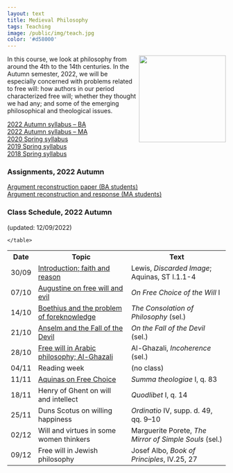 ```yaml
---
layout: text
title: Medieval Philosophy
tags: Teaching
image: /public/img/teach.jpg
color: '#d58000'
---
```


<img class="img-single" align="right" src="/public/img/medieval.jpg" width="200">

In this course, we look at philosophy from around the 4th to the 14th centuries. In the Autumn semester, 2022, we will be especially concerned with problems related to free will: how authors in our period characterized free will; whether they thought we had any; and some of the emerging philosophical and theological issues.


<a href="http://zitavtoth.com/2_teaching/Medieval/Medieval2022F_BA.pdf">2022 Autumn syllabus – BA </a><br>
<a href="http://zitavtoth.com/2_teaching/Medieval/Medieval2022F_MA.pdf">2022 Autumn syllabus – MA </a><br>
<a href="http://zitavtoth.com/2_teaching/Medieval/Medieval2020.pdf">2020 Spring syllabus</a><br>
<a href="http://zitavtoth.com/2_teaching/Medieval/Medieval2019.pdf">2019 Spring syllabus</a><br>
<a href="http://zitavtoth.com/2_teaching/Medieval/Medieval2018.pdf">2018 Spring syllabus</a><br>



### Assignments, 2022 Autumn

<a href="http://zitavtoth.com/2_teaching/Medieval/argrec.pdf">Argument reconstruction paper (BA students)</a> <br>
<a href="http://zitavtoth.com/2_teaching/Medieval/argrec2.pdf">Argument reconstruction and response (MA students) </a><br>


### Class Schedule, 2022 Autumn
(updated: 12/09/2022)


<table>
  <tr>
    <th>Date</th>
    <th>Topic</th>
		<th> Text</th>
  </tr>
  <tr>
    <td>30/09</td>
		<td><a href="http://zitavtoth.com/2_teaching/Medieval/0930_Intro_HO.pdf">Introduction; faith and reason </a><br>
</td>
		<td>Lewis, <i>Discarded Image</i>; Aquinas, ST I.1.1-4</td>
  </tr>
  <tr>
    <td>07/10</td>
		<td><a href="http://zitavtoth.com/2_teaching/Medieval/1007_Augustine_HO.pdf">Augustine on free will and evil</a></td>
		<td><i>On Free Choice of the Will</i> I</td>
  </tr>
	<tr>
		<td>14/10</td>
    <td><a href="http://zitavtoth.com/2_teaching/Medieval/1014_Boethius_HO.pdf">Boethius and the problem of foreknowledge</a></td>
		<td><i>The Consolation of Philosophy</i> (sel.)</td>
</tr>
<tr>
  <td>21/10</td>
  <td><a href="http://zitavtoth.com/2_teaching/Medieval/1021_Anselm_HO.pdf">Anselm and the Fall of the Devil</a></td>
  <td><i>On the Fall of the Devil</i> (sel.)</td>
</tr>
	<tr>
    <td>28/10</td>
		<td><a href="http://zitavtoth.com/2_teaching/Medieval/1028_AlGhazali_HO.pdf">Free will in Arabic philosophy; Al-Ghazali</a></td>
		<td>Al-Ghazali, <i>Incoherence</i> (sel.)</td>
</tr>
	<tr>
    <td>04/11</td>
		<td>Reading week</td>
		<td>(no class)</td>
</tr>
	<tr>
    <td>11/11</td>
    <td><a href="http://zitavtoth.com/2_teaching/Medieval/1111_Aquinas_HO.pdf">Aquinas on Free Choice</a></td>
		<td><i>Summa theologiae</i> I, q. 83</td>
</tr>
	<tr>
    <td>18/11</td>
		<td>Henry of Ghent on will and intellect</td>
		<td><i>Quodlibet</i> I, q. 14</td>
</tr>
	<tr>
    <td>25/11</td>
		<td>Duns Scotus on willing happiness</td>
		<td><i> Ordinatio</i> IV, supp. d. 49, qq. 9–10</td>
  </tr>
	<tr>
		<td>02/12</td>
		<td>Will and virtues in some women thinkers</td>
		<td>Marguerite Porete, <i>The Mirror of Simple Souls</i> (sel.)</td>
</tr>
	<tr>
		<td>09/12</td>
		<td>Free will in Jewish philosophy</td>
		<td>Josef Albo, <i>Book of Principles</i>, IV.25, 27</td>
</tr>
	
	</table>
